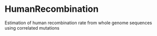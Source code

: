 # HumanRecombination
Estimation of human recombination rate from whole genome sequences using correlated mutations
